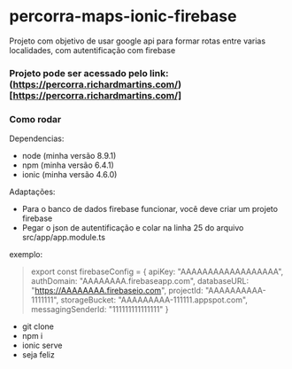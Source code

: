 # percorra-maps-ionic-firebase
Projeto com objetivo de usar google api para formar rotas entre varias localidades, com autentificação com firebase

### Projeto pode ser acessado pelo link: (https://percorra.richardmartins.com/)[https://percorra.richardmartins.com/]

### Como rodar

Dependencias:
* node (minha versão 8.9.1)
* npm (minha versão 6.4.1)
* ionic (minha versão 4.6.0)

Adaptações:
* Para o banco de dados firebase funcionar, você deve criar um projeto firebase
* Pegar o json de autentificação e colar na linha 25 do arquivo src/app/app.module.ts

exemplo: 
> export const firebaseConfig = {
    apiKey: "AAAAAAAAAAAAAAAAAA",
    authDomain: "AAAAAAAA.firebaseapp.com",
    databaseURL: "https://AAAAAAAA.firebaseio.com",
    projectId: "AAAAAAAAAA-1111111",
    storageBucket: "AAAAAAAAA-111111.appspot.com",
    messagingSenderId: "111111111111111"
}

* git clone
* npm i
* ionic serve
* seja feliz
